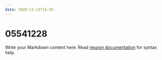 ```yaml
---
date: 2020-11-21T15:55
---
```


# 05541228

Write your Markdown content here. Read [neuron documentation](https://neuron.zettel.page/2011404.html) for syntax help.

